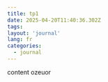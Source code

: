 ```yaml
---
title: tp1
date: 2025-04-20T11:40:36.302Z
tags:
layout: 'journal'
lang: fr
categories: 
  - journal
---
```

content ozeuor